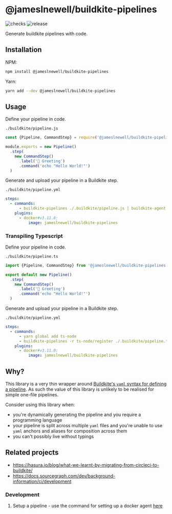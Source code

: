 # @jameslnewell/buildkite-pipelines

![checks](https://github.com/jameslnewell/buildkite-pipelines/actions/workflows/checks.yml/badge.svg) ![release](https://github.com/jameslnewell/buildkite-pipelines/actions/workflows/release.yml/badge.svg)


Generate buildkite pipelines with code.

## Installation

NPM:
```bash
npm install @jameslnewell/buildkite-pipelines
```

Yarn:
```bash
yarn add --dev @jameslnewell/buildkite-pipelines
```

## Usage

Define your pipeline in code.

`./buildkite/pipeline.js`
```ts
const {Pipeline, CommandStep} = require('@jameslnewell/buildkite-pipelines');

module.exports = new Pipeline()
  .step(
    new CommandStep()
      .label('👋 Greeting')
      .command('echo "Hello World!"')
  )

```

Generate and upload your pipeline in a Buildkite step.

`./buildkite/pipeline.yml`
```yaml
steps:
  - commands:
      - buildkite-pipelines ./.buildkite/pipeline.js | buildkite-agent pipeline upload
    plugins:
      - docker#v3.11.0:
          image: jameslnewell/buildkite-pipelines
```

### Transpiling Typescript

Define your pipeline in code.

`./buildkite/pipeline.ts`
```ts
import {Pipeline, CommandStep} from '@jameslnewell/buildkite-pipelines';

export default new Pipeline()
  .step(
    new CommandStep()
      .label('👋 Greeting')
      .command('echo "Hello World!"')
  )

```

Generate and upload your pipeline in a Buildkite step.

`./buildkite/pipeline.yml`
```yaml
steps:
  - commands:
      - yarn global add ts-node
      - buildkite-pipelines -r ts-node/register ./.buildkite/pipeline.ts | buildkite-agent pipeline upload
    plugins:
      - docker#v3.11.0:
          image: jameslnewell/buildkite-pipelines
```


## Why?

This library is a very thin wrapper around [Buildkite's `yaml` syntax for defining a pipeline](https://buildkite.com/docs/pipelines/defining-steps). As such the value of this library is unlikely to be realised for simple one-file pipelines. 

Consider using this library when:

- you're dynamically generating the pipeline and you require a programming language
- your pipeline is split across multiple `yaml` files and you're unable to use `yaml` anchors and aliases for composition across them
- you can't possibly live without typings

## Related projects

- https://hasura.io/blog/what-we-learnt-by-migrating-from-circleci-to-buildkite/
- https://docs.sourcegraph.com/dev/background-information/ci/development


### Development

1. Setup a pipeline - use the command for setting up a docker agent [here](https://buildkite.com/organizations/jameslnewell/agents?return_to_pipeline=buildkite-pipelines&welcome=true#setup-docker)
